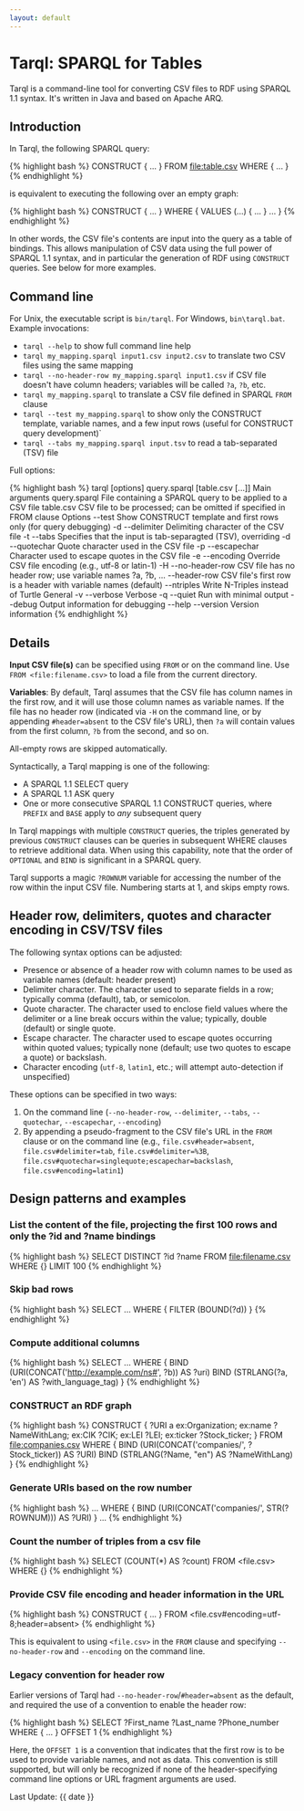 ```yaml
---
layout: default
---
```


<!-- <div class="posts">
  {% for post in site.posts %}
    <article class="post">    
      
      <h1><a href="{{ site.baseurl }}/tarql{{ post.url }}">{{ post.title }}</a></h1>

      <div class="entry">
        {{ post.content | truncatewords:40}}
      </div>
      
      <a href="{{ site.baseurl }}/tarql{{ post.url }}" class="read-more">Read More</a>
    </article>
  {% endfor %}
</div>
-->

# Tarql: SPARQL for Tables

Tarql is a command-line tool for converting CSV files to RDF using SPARQL 1.1 syntax. It's written in Java and based on Apache ARQ.


## Introduction

In Tarql, the following SPARQL query:

{% highlight bash %}
  CONSTRUCT { ... }
  FROM <file:table.csv>
  WHERE {
  ...
}
{% endhighlight %}

is equivalent to executing the following over an empty graph:

{% highlight bash %}
  CONSTRUCT { ... }
  WHERE {
  VALUES (...) { ... }
  ...
}
{% endhighlight %}

In other words, the CSV file's contents are input into the query as a table of bindings. This allows manipulation of CSV data using the full power of SPARQL 1.1 syntax, and in particular the generation of RDF using `CONSTRUCT` queries. See below for more examples.


## Command line

For Unix, the executable script is `bin/tarql`. For Windows, `bin\tarql.bat`. Example invocations:

* `tarql --help` to show full command line help
* `tarql my_mapping.sparql input1.csv input2.csv` to translate two CSV files using the same mapping
* `tarql --no-header-row my_mapping.sparql input1.csv` if CSV file doesn't have column headers; variables will be called `?a`, `?b`, etc.
* `tarql my_mapping.sparql` to translate a CSV file defined in SPARQL `FROM` clause
* `tarql --test my_mapping.sparql` to show only the CONSTRUCT template, variable names, and a few input rows (useful for CONSTRUCT query development)`
* `tarql --tabs my_mapping.sparql input.tsv` to read a tab-separated (TSV) file

Full options:

{% highlight bash %}
tarql [options] query.sparql [table.csv [...]]
  Main arguments
      query.sparql           File containing a SPARQL query to be applied to a CSV file
      table.csv              CSV file to be processed; can be omitted if specified in FROM clause
  Options
      --test                 Show CONSTRUCT template and first rows only (for query debugging)
      -d   --delimiter       Delimiting character of the CSV file
      -t   --tabs            Specifies that the input is tab-separagted (TSV), overriding -d
      --quotechar            Quote character used in the CSV file
      -p   --escapechar      Character used to escape quotes in the CSV file
      -e   --encoding        Override CSV file encoding (e.g., utf-8 or latin-1)
      -H   --no-header-row   CSV file has no header row; use variable names ?a, ?b, ...
      --header-row           CSV file's first row is a header with variable names (default)
      --ntriples             Write N-Triples instead of Turtle
  General
      -v   --verbose         Verbose
      -q   --quiet           Run with minimal output
      --debug                Output information for debugging
      --help
      --version              Version information
{% endhighlight %}

## Details

**Input CSV file(s)** can be specified using `FROM` or on the command line. Use `FROM <file:filename.csv>` to load a file from the current directory.

**Variables**: By default, Tarql assumes that the CSV file has column names in the first row, and it will use those column names as variable names. If the file has no header row (indicated via `-H` on the command line, or by appending `#header=absent` to the CSV file's URL), then `?a` will contain values from the first column, `?b` from the second, and so on.

All-empty rows are skipped automatically.

Syntactically, a Tarql mapping is one of the following:

* A SPARQL 1.1 SELECT query
* A SPARQL 1.1 ASK query
* One or more consecutive SPARQL 1.1 CONSTRUCT queries, where `PREFIX` and `BASE` apply to *any* subsequent query

In Tarql mappings with multiple `CONSTRUCT` queries, the triples generated by previous `CONSTRUCT` clauses can be queries in subsequent WHERE clauses to retrieve additional data. When using this capability, note that the order of `OPTIONAL` and `BIND` is significant in a SPARQL query.

Tarql supports a magic `?ROWNUM` variable for accessing the number of the row within the input CSV file. Numbering starts at 1, and skips empty rows.


## Header row, delimiters, quotes and character encoding in CSV/TSV files

The following syntax options can be adjusted:

- Presence or absence of a header row with column names to be used as variable names (default: header present)
- Delimiter character. The character used to separate fields in a row; typically comma (default), tab, or semicolon.
- Quote character. The character used to enclose field values where the delimiter or a line break occurs within the value; typically, double (default) or single quote.
- Escape character. The character used to escape quotes occurring within quoted values; typically none (default; use two quotes to escape a quote) or backslash.
- Character encoding (`utf-8`, `latin1`, etc.; will attempt auto-detection if unspecified)

These options can be specified in two ways:

1. On the command line (`--no-header-row`, `--delimiter`, `--tabs`, `--quotechar`, `--escapechar`, `--encoding`)
2. By appending a pseudo-fragment to the CSV file's URL in the `FROM` clause or on the command line (e.g., `file.csv#header=absent`, `file.csv#delimiter=tab`, `file.csv#delimiter=%3B`, `file.csv#quotechar=singlequote;escapechar=backslash`, `file.csv#encoding=latin1`)   


## Design patterns and examples

### List the content of the file, projecting the first 100 rows and only the ?id and ?name bindings

{% highlight bash %}
  SELECT DISTINCT ?id ?name
  FROM <file:filename.csv>
  WHERE {}
  LIMIT 100
{% endhighlight %}

### Skip bad rows

{% highlight bash %}
  SELECT ...
  WHERE { FILTER (BOUND(?d)) }
{% endhighlight %}

### Compute additional columns

{% highlight bash %}
  SELECT ...
  WHERE {
    BIND (URI(CONCAT('http://example.com/ns#', ?b)) AS ?uri)
    BIND (STRLANG(?a, 'en') AS ?with_language_tag)
  }
{% endhighlight %}

### CONSTRUCT an RDF graph

{% highlight bash %}
  CONSTRUCT {
    ?URI a ex:Organization;
	ex:name ?NameWithLang;
	ex:CIK ?CIK;
	ex:LEI ?LEI;
	ex:ticker ?Stock_ticker;
  }
  FROM <file:companies.csv>
  WHERE {
    BIND (URI(CONCAT('companies/', ?Stock_ticker)) AS ?URI)
    BIND (STRLANG(?Name, "en") AS ?NameWithLang)
  }
{% endhighlight %}

### Generate URIs based on the row number

{% highlight bash %}
  ...
  WHERE {
    BIND (URI(CONCAT('companies/', STR(?ROWNUM))) AS ?URI)
  }
  ...
{% endhighlight %}

### Count the number of triples from a csv file

{% highlight bash %}
  SELECT (COUNT(*) AS ?count)
  FROM <file.csv>
  WHERE {}
{% endhighlight %}

### Provide CSV file encoding and header information in the URL 

{% highlight bash %}
  CONSTRUCT { ... }
  FROM <file.csv#encoding=utf-8;header=absent>
{% endhighlight %}

This is equivalent to using `<file.csv>` in the `FROM` clause and specifying `--no-header-row` and `--encoding` on the command line.

### Legacy convention for header row

Earlier versions of Tarql had `--no-header-row`/`#header=absent` as the default, and required the use of a convention to enable the header row:

{% highlight bash %}
  SELECT ?First_name ?Last_name ?Phone_number
  WHERE { ... }
  OFFSET 1
{% endhighlight %}

Here, the `OFFSET 1` is a convention that indicates that the first row is to be used to provide variable names, and not as data. This convention is still supported, but will only be recognized if none of the header-specifying command line options or URL fragment arguments are used.

Last Update: {{ date }}
